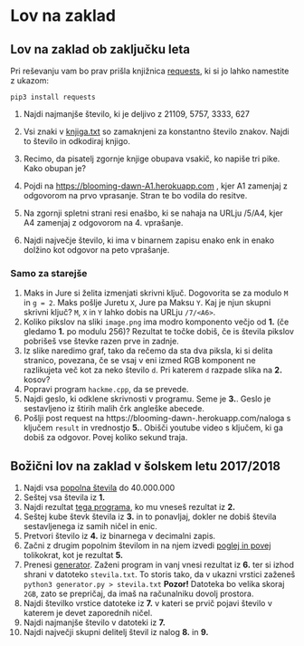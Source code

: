 # Lov na zaklad

## Lov na zaklad ob zaključku leta

Pri reševanju vam bo prav prišla knjižnica
[requests](http://docs.python-requests.org/en/master/), ki si jo lahko
namestite z ukazom:
```
pip3 install requests
```


1. Najdi najmanjše število, ki je deljivo z 21109, 5757, 3333, 627

2. Vsi znaki v [knjiga.txt](https://raw.githubusercontent.com/KrozekGimVic/2018-lov-na-zaklad/master/knjiga.txt) so zamaknjeni za konstantno število znakov. Najdi to število in odkodiraj knjigo.

3. Recimo, da pisatelj zgornje knjige obupava vsakič, ko napiše tri pike. Kako obupan je?

4. Pojdi na https://blooming-dawn-A1.herokuapp.com , kjer A1 zamenjaj z odgovorom na prvo vprasanje. Stran te bo vodila do resitve.

5. Na zgornji spletni strani resi enašbo, ki se nahaja na URLju /5/A4, kjer A4 zamenjaj z odgovorom na 4. vprašanje.

6. Najdi največje število, ki ima v binarnem zapisu enako enk in enako dolžino kot odgovor na peto vprašanje.


### Samo za starejše

1. Maks in Jure si želita izmenjati skrivni ključ. Dogovorita se za modulo `M`
   in `g = 2`. Maks pošlje Juretu `X`, Jure pa Maksu `Y`. Kaj je njun skupni
   skrivni ključ? `M`, `X` in `Y` lahko dobis na URLju `/7/<A6>`.
2. Koliko pikslov na sliki `image.png` ima modro komponento večjo od __1.__ (če gledamo __1.__ po modulu
   256)? Rezultat te točke dobiš, če is števila pikslov pobrišeš vse števke razen prve in zadnje.
3. Iz slike naredimo graf, tako da rečemo da sta dva piksla, ki si delita stranico, povezana, če se
   vsaj v eni izmed RGB komponent ne razlikujeta več kot za neko število `d`. Pri katerem `d`
   razpade slika na __2.__ kosov?
4. Popravi program `hackme.cpp`, da se prevede.
5. Najdi geslo, ki odklene skrivnosti v programu. Seme je __3.__. Geslo je sestavljeno iz štirih
   malih črk angleške abecede.
6. Pošlji post request na https://blooming-dawn-<A1>.herokuapp.com/naloga s ključem `result` in
   vrednostjo __5.__. Obišči youtube video s ključem, ki ga dobiš za odgovor. Povej koliko sekund traja.


## Božični lov na zaklad v šolskem letu 2017/2018

1. Najdi vsa [popolna števila](http://www.educa.fmf.uni-lj.si/izodel/sola/2001/ura/zeman/pitag.htm) do 40.000.000
2. Seštej vsa števila iz __1.__
3. Najdi rezultat [tega programa](https://raw.githubusercontent.com/KrozekGimVic/2018-lov-na-zaklad/master/program.py), ko mu vneseš rezultat iz __2.__
4. Seštej kube števk števila iz __3.__ in to ponavljaj, dokler ne dobiš števila sestavljenega iz samih ničel in enic.
5. Pretvori število iz __4.__ iz binarnega v decimalni zapis.
6. Začni z drugim popolnim številom in na njem izvedi [poglej in povej](https://sl.wikipedia.org/wiki/Conwayjevo_zaporedje)
tolikokrat, kot je rezultat __5.__
7. Prenesi [generator](https://raw.githubusercontent.com/KrozekGimVic/2018-lov-na-zaklad/master/generator.py). Zaženi program in vanj vnesi rezultat iz __6.__ ter si izhod shrani v datoteko `stevila.txt`. To storis tako, da v ukazni vrstici zaženeš
`python3 generator.py > stevila.txt`
__Pozor!__ Datoteka bo velika skoraj `2GB`, zato se prepričaj, da imaš na računalniku dovolj prostora.
8. Najdi številko vrstice datoteke iz __7.__ v kateri se prvič pojavi število v katerem je devet zaporednih ničel.
9. Najdi najmanjše število v datoteki iz __7.__
10. Najdi največji skupni delitelj števil iz nalog __8.__ in __9.__

